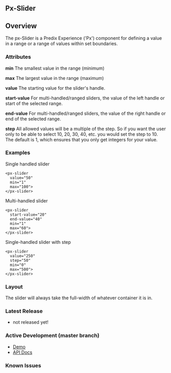 Px-Slider
-----------------------------------------------

## Overview

The px-Slider is a Predix Experience ('Px') component for defining a value in a range or a range of values within set boundaries.

### Attributes

**min**
The smallest value in the range (minimum)

**max**
The largest value in the range (maximum)

**value**
The starting value for the slider's handle.

**start-value**
For multi-handled/ranged sliders, the value of the left handle or start of the selected range.

**end-value**
For multi-handled/ranged sliders, the value of the right handle or end of the selected range.

**step**
All allowed values will be a multiple of the step. So if you want the user only to be able to select 10, 20, 30, 40, etc. you would set the step to 10.
The default is 1, which ensures that you only get integers for your value.

### Examples

Single handled slider
```
<px-slider 
  value="50" 
  min="1" 
  max="100">
</px-slider>
```

Multi-handled slider
```
<px-slider 
  start-value="20" 
  end-value="40"
  min="1" 
  max="60">
</px-slider>
```

Single-handled slider with step
```
<px-slider 
  value="250" 
  step="50"
  min="0" 
  max="500">
</px-slider>
```

### Layout

The slider will always take the full-width of whatever container it is in.

### Latest Release
- not released yet!

### Active Development (master branch)
- <a href="http://pxc-demos.grc-apps.svc.ice.ge.com/bower_components/px-slider/demo.html" target="_blank">Demo</a>
- <a href="http://pxc-demos.grc-apps.svc.ice.ge.com/bower_components/px-slider/index.html" target="_blank">API Docs</a>

### Known Issues

